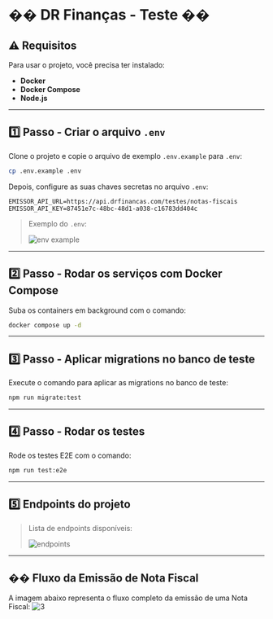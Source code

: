 # �� DR Finanças - Teste ��

## ⚠️ Requisitos

Para usar o projeto, você precisa ter instalado:

- **Docker**
- **Docker Compose**
- **Node.js**

---

## :one: Passo - Criar o arquivo `.env`

Clone o projeto e copie o arquivo de exemplo `.env.example` para `.env`:

```bash
cp .env.example .env
```

Depois, configure as suas chaves secretas no arquivo `.env`:

```
EMISSOR_API_URL=https://api.drfinancas.com/testes/notas-fiscais  
EMISSOR_API_KEY=87451e7c-48bc-48d1-a038-c16783dd404c
```

> Exemplo do `.env`:
>
> ![env example](https://github.com/user-attachments/assets/1ff1b3cc-0b91-4619-bb91-0837c29cca2e)

---

## :two: Passo - Rodar os serviços com Docker Compose

Suba os containers em background com o comando:

```bash
docker compose up -d
```

---

## :three: Passo - Aplicar migrations no banco de teste

Execute o comando para aplicar as migrations no banco de teste:

```bash
npm run migrate:test
```

---

## :four: Passo - Rodar os testes

Rode os testes E2E com o comando:

```bash
npm run test:e2e
```

---

## :five: Endpoints do projeto

> Lista de endpoints disponíveis:
>
> ![endpoints](https://github.com/user-attachments/assets/ff14ac68-41dc-4858-8d3f-29cadbf4033a)
---

## �� Fluxo da Emissão de Nota Fiscal

A imagem abaixo representa o fluxo completo da emissão de uma Nota Fiscal:
![3](https://github.com/user-attachments/assets/c2ec5965-4769-4b60-b1ac-62d8da3ee239)

